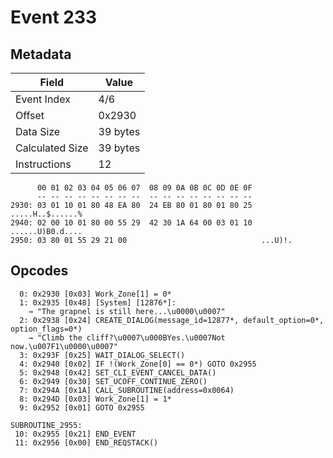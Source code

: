 # Event 233

## Metadata

| Field           | Value    |
|-----------------|----------|
| Event Index     | 4/6      |
| Offset          | 0x2930   |
| Data Size       | 39 bytes |
| Calculated Size | 39 bytes |
| Instructions    | 12       |

```
      00 01 02 03 04 05 06 07  08 09 0A 0B 0C 0D 0E 0F
      -- -- -- -- -- -- -- --  -- -- -- -- -- -- -- --
2930: 03 01 10 01 80 48 EA 80  24 EB 80 01 80 01 80 25  .....H..$......%
2940: 02 00 10 01 80 00 55 29  42 30 1A 64 00 03 01 10  ......U)B0.d....
2950: 03 80 01 55 29 21 00                              ...U)!.         
```

## Opcodes

```
  0: 0x2930 [0x03] Work_Zone[1] = 0*
  1: 0x2935 [0x48] [System] [12876*]:
    → "The grapnel is still here...\u0000\u0007"
  2: 0x2938 [0x24] CREATE_DIALOG(message_id=12877*, default_option=0*, option_flags=0*)
    → "Climb the cliff?\u0007\u000BYes.\u0007Not now.\u007F1\u0000\u0007"
  3: 0x293F [0x25] WAIT_DIALOG_SELECT()
  4: 0x2940 [0x02] IF !(Work_Zone[0] == 0*) GOTO 0x2955
  5: 0x2948 [0x42] SET_CLI_EVENT_CANCEL_DATA()
  6: 0x2949 [0x30] SET_UCOFF_CONTINUE_ZERO()
  7: 0x294A [0x1A] CALL_SUBROUTINE(address=0x0064)
  8: 0x294D [0x03] Work_Zone[1] = 1*
  9: 0x2952 [0x01] GOTO 0x2955

SUBROUTINE_2955:
 10: 0x2955 [0x21] END_EVENT
 11: 0x2956 [0x00] END_REQSTACK()
```
